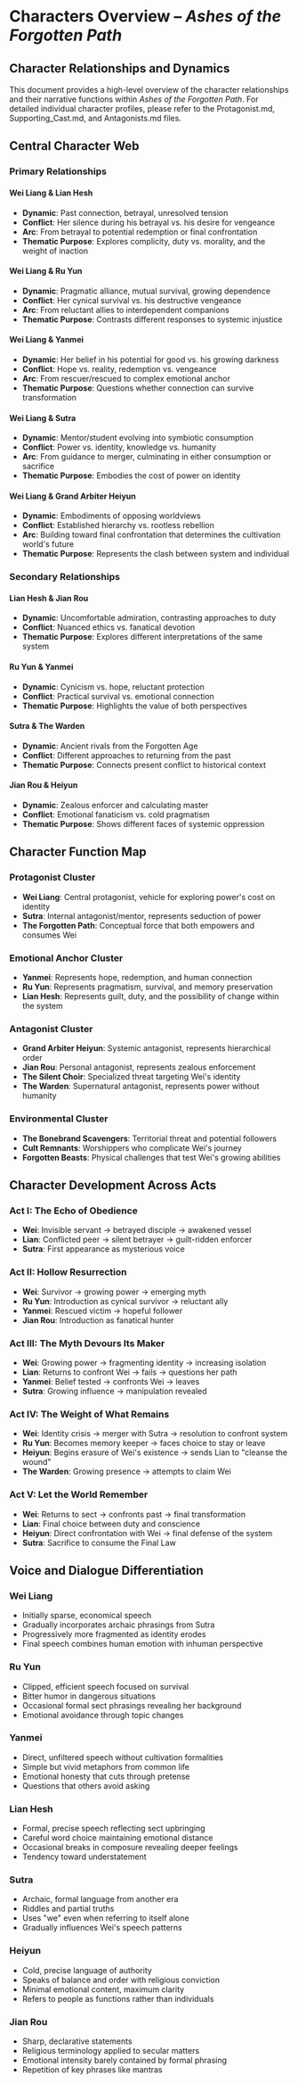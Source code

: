 # Characters Overview – *Ashes of the Forgotten Path*

## Character Relationships and Dynamics

This document provides a high-level overview of the character relationships and their narrative functions within *Ashes of the Forgotten Path*. For detailed individual character profiles, please refer to the Protagonist.md, Supporting_Cast.md, and Antagonists.md files.

## Central Character Web

### Primary Relationships

#### Wei Liang & Lian Hesh
- **Dynamic**: Past connection, betrayal, unresolved tension
- **Conflict**: Her silence during his betrayal vs. his desire for vengeance
- **Arc**: From betrayal to potential redemption or final confrontation
- **Thematic Purpose**: Explores complicity, duty vs. morality, and the weight of inaction

#### Wei Liang & Ru Yun
- **Dynamic**: Pragmatic alliance, mutual survival, growing dependence
- **Conflict**: Her cynical survival vs. his destructive vengeance
- **Arc**: From reluctant allies to interdependent companions
- **Thematic Purpose**: Contrasts different responses to systemic injustice

#### Wei Liang & Yanmei
- **Dynamic**: Her belief in his potential for good vs. his growing darkness
- **Conflict**: Hope vs. reality, redemption vs. vengeance
- **Arc**: From rescuer/rescued to complex emotional anchor
- **Thematic Purpose**: Questions whether connection can survive transformation

#### Wei Liang & Sutra
- **Dynamic**: Mentor/student evolving into symbiotic consumption
- **Conflict**: Power vs. identity, knowledge vs. humanity
- **Arc**: From guidance to merger, culminating in either consumption or sacrifice
- **Thematic Purpose**: Embodies the cost of power on identity

#### Wei Liang & Grand Arbiter Heiyun
- **Dynamic**: Embodiments of opposing worldviews
- **Conflict**: Established hierarchy vs. rootless rebellion
- **Arc**: Building toward final confrontation that determines the cultivation world's future
- **Thematic Purpose**: Represents the clash between system and individual

### Secondary Relationships

#### Lian Hesh & Jian Rou
- **Dynamic**: Uncomfortable admiration, contrasting approaches to duty
- **Conflict**: Nuanced ethics vs. fanatical devotion
- **Thematic Purpose**: Explores different interpretations of the same system

#### Ru Yun & Yanmei
- **Dynamic**: Cynicism vs. hope, reluctant protection
- **Conflict**: Practical survival vs. emotional connection
- **Thematic Purpose**: Highlights the value of both perspectives

#### Sutra & The Warden
- **Dynamic**: Ancient rivals from the Forgotten Age
- **Conflict**: Different approaches to returning from the past
- **Thematic Purpose**: Connects present conflict to historical context

#### Jian Rou & Heiyun
- **Dynamic**: Zealous enforcer and calculating master
- **Conflict**: Emotional fanaticism vs. cold pragmatism
- **Thematic Purpose**: Shows different faces of systemic oppression

## Character Function Map

### Protagonist Cluster
- **Wei Liang**: Central protagonist, vehicle for exploring power's cost on identity
- **Sutra**: Internal antagonist/mentor, represents seduction of power
- **The Forgotten Path**: Conceptual force that both empowers and consumes Wei

### Emotional Anchor Cluster
- **Yanmei**: Represents hope, redemption, and human connection
- **Ru Yun**: Represents pragmatism, survival, and memory preservation
- **Lian Hesh**: Represents guilt, duty, and the possibility of change within the system

### Antagonist Cluster
- **Grand Arbiter Heiyun**: Systemic antagonist, represents hierarchical order
- **Jian Rou**: Personal antagonist, represents zealous enforcement
- **The Silent Choir**: Specialized threat targeting Wei's identity
- **The Warden**: Supernatural antagonist, represents power without humanity

### Environmental Cluster
- **The Bonebrand Scavengers**: Territorial threat and potential followers
- **Cult Remnants**: Worshippers who complicate Wei's journey
- **Forgotten Beasts**: Physical challenges that test Wei's growing abilities

## Character Development Across Acts

### Act I: The Echo of Obedience
- **Wei**: Invisible servant → betrayed disciple → awakened vessel
- **Lian**: Conflicted peer → silent betrayer → guilt-ridden enforcer
- **Sutra**: First appearance as mysterious voice

### Act II: Hollow Resurrection
- **Wei**: Survivor → growing power → emerging myth
- **Ru Yun**: Introduction as cynical survivor → reluctant ally
- **Yanmei**: Rescued victim → hopeful follower
- **Jian Rou**: Introduction as fanatical hunter

### Act III: The Myth Devours Its Maker
- **Wei**: Growing power → fragmenting identity → increasing isolation
- **Lian**: Returns to confront Wei → fails → questions her path
- **Yanmei**: Belief tested → confronts Wei → leaves
- **Sutra**: Growing influence → manipulation revealed

### Act IV: The Weight of What Remains
- **Wei**: Identity crisis → merger with Sutra → resolution to confront system
- **Ru Yun**: Becomes memory keeper → faces choice to stay or leave
- **Heiyun**: Begins erasure of Wei's existence → sends Lian to "cleanse the wound"
- **The Warden**: Growing presence → attempts to claim Wei

### Act V: Let the World Remember
- **Wei**: Returns to sect → confronts past → final transformation
- **Lian**: Final choice between duty and conscience
- **Heiyun**: Direct confrontation with Wei → final defense of the system
- **Sutra**: Sacrifice to consume the Final Law

## Voice and Dialogue Differentiation

### Wei Liang
- Initially sparse, economical speech
- Gradually incorporates archaic phrasings from Sutra
- Progressively more fragmented as identity erodes
- Final speech combines human emotion with inhuman perspective

### Ru Yun
- Clipped, efficient speech focused on survival
- Bitter humor in dangerous situations
- Occasional formal sect phrasings revealing her background
- Emotional avoidance through topic changes

### Yanmei
- Direct, unfiltered speech without cultivation formalities
- Simple but vivid metaphors from common life
- Emotional honesty that cuts through pretense
- Questions that others avoid asking

### Lian Hesh
- Formal, precise speech reflecting sect upbringing
- Careful word choice maintaining emotional distance
- Occasional breaks in composure revealing deeper feelings
- Tendency toward understatement

### Sutra
- Archaic, formal language from another era
- Riddles and partial truths
- Uses "we" even when referring to itself alone
- Gradually influences Wei's speech patterns

### Heiyun
- Cold, precise language of authority
- Speaks of balance and order with religious conviction
- Minimal emotional content, maximum clarity
- Refers to people as functions rather than individuals

### Jian Rou
- Sharp, declarative statements
- Religious terminology applied to secular matters
- Emotional intensity barely contained by formal phrasing
- Repetition of key phrases like mantras
